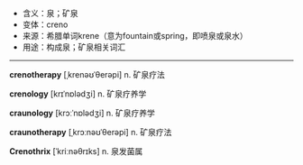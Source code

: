 - <span class="definition">含义：泉；矿泉</span>
- <span class="definition">变体：creno</span>
- <span class="definition">来源：希腊单词krene（意为fountain或spring，即喷泉或泉水）</span>
- <span class="definition">用途：构成泉；矿泉相关词汇</span>

---

<span class="vocabulary">**crenotherapy**</span> [ˌkrenəʊˈθerəpi] n. 矿泉疗法

<span class="vocabulary">**crenology**</span> [krɪˈnɒlədʒi] n. 矿泉疗养学

<span class="vocabulary">**craunology**</span> [krɔːˈnɒlədʒi] n. 矿泉疗养学

<span class="vocabulary">**craunotherapy**</span> [ˌkrɔːnəʊˈθerəpi] n. 矿泉疗法

<span class="vocabulary">**Crenothrix**</span> [ˈkriːnəθrɪks] n. 泉发菌属

